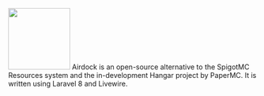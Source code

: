 <img src="https://user-images.githubusercontent.com/29414519/144338884-72331ab3-ad73-474a-89e0-cfcb60b2dc8a.png" width="125">
Airdock is an open-source alternative to the SpigotMC Resources system and the in-development Hangar project by PaperMC. It is written using Laravel 8 and Livewire.
